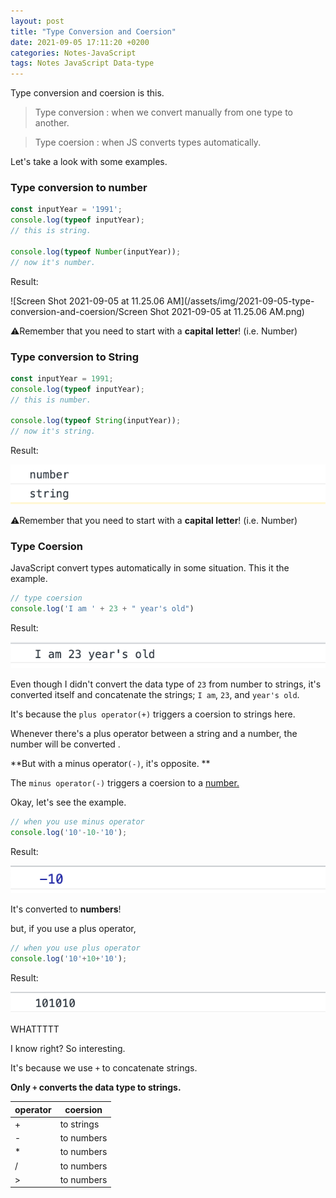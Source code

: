 ```yaml
---
layout: post
title: "Type Conversion and Coersion"
date: 2021-09-05 17:11:20 +0200
categories: Notes-JavaScript
tags: Notes JavaScript Data-type
---
```




Type conversion and coersion is this.

> Type conversion : when we convert manually from one type to another.

> Type coersion : when JS converts types automatically.



Let's take a look with some examples.



### Type conversion to number

```js
const inputYear = '1991';
console.log(typeof inputYear);
// this is string.

console.log(typeof Number(inputYear));
// now it's number.

```

Result:

![Screen Shot 2021-09-05 at 11.25.06 AM](/assets/img/2021-09-05-type-conversion-and-coersion/Screen Shot 2021-09-05 at 11.25.06 AM.png)

⚠︎Remember that you need to start with a **capital letter**! (i.e. Number)





### Type conversion to String

```js
const inputYear = 1991;
console.log(typeof inputYear);
// this is number.

console.log(typeof String(inputYear));
// now it's string.


```

Result:

![image-20210905113714819](../assets/img/2021-09-05-type-conversion-and-coersion/image-20210905113714819.png)

⚠︎Remember that you need to start with a **capital letter**! (i.e. Number)



### Type Coersion 

JavaScript convert types automatically in some situation. This it the example.

```js
// type coersion
console.log('I am ' + 23 + " year's old")
```

Result:

![image-20210905114532293](/assets/img/2021-09-05-type-conversion-and-coersion/image-20210905114532293.png)

Even though I didn't convert the data type of `23` from number to strings, it's converted itself and concatenate the strings; `I am`, `23`, and `year's old`.  

It's because the  `plus operator(+)` triggers a coersion to strings here. 

Whenever there's a plus operator between a string and a number, the number will be converted .



**But with a minus operator`(-)`, it's opposite. **

The `minus operator(-)` triggers a coersion to a <u>number.</u>



Okay, let's see the example.

```js
// when you use minus operator
console.log('10'-10-'10');
```

Result: 

![image-20210905120006899](../assets/img/2021-09-05-type-conversion-and-coersion/image-20210905120006899.png)

It's converted to **numbers**!

but, if you use a plus operator,

```js
// when you use plus operator
console.log('10'+10+'10');
```

Result:

![image-20210905120248727](/assets/img/2021-09-05-type-conversion-and-coersion/image-20210905120248727.png)



WHATTTTT



I know right? So interesting.

It's because we use `+` to concatenate strings.

**Only `+` converts the data type to strings.**



| operator | coersion   |
| -------- | ---------- |
| +        | to strings |
| -        | to numbers |
| *        | to numbers |
| /        | to numbers |
| >        | to numbers |



